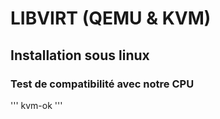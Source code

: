 # LIBVIRT (QEMU & KVM)

## Installation sous linux
### Test de compatibilité avec notre CPU
''' kvm-ok '''


